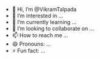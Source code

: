 - 👋 Hi, I’m @VikramTalpada
- 👀 I’m interested in ...
- 🌱 I’m currently learning ...
- 💞️ I’m looking to collaborate on ...
- 📫 How to reach me ...
- 😄 Pronouns: ...
- ⚡ Fun fact: ...

<!---
VikramTalpada/VikramTalpada is a ✨ special ✨ repository because its `README.md` (this file) appears on your GitHub profile.
You can click the Preview link to take a look at your changes.
--->
